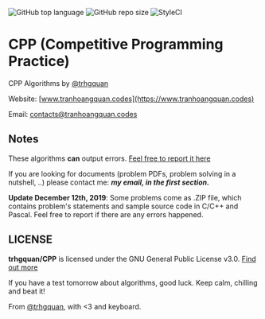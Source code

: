 ![GitHub top language](https://img.shields.io/github/languages/top/trhgquan/CPP?style=flat-square)
![GitHub repo size](https://img.shields.io/github/repo-size/trhgquan/CPP?style=flat-square)
![StyleCI](https://github.styleci.io/repos/152881722/shield)

# CPP (Competitive Programming Practice)
CPP Algorithms by [@trhgquan](https://github.com/trhgquan)

Website: [www.tranhoangquan.codes](https://www.tranhoangquan.codes)

Email: contacts@tranhoangquan.codes

## Notes
These algorithms __can__ output errors. [Feel free to report it here](https://github.com/trhgquan/CPP/issues)

If you are looking for documents (problem PDFs, problem solving in a nutshell, ..) please contact me: __*my email, in the first section.*__

__Update December 12th, 2019__: Some problems come as .ZIP file, which contains problem's statements and sample source code in C/C++ and Pascal. Feel free to report if there are any errors happened.

## LICENSE
__trhgquan/CPP__ is licensed under the GNU General Public License v3.0.
[Find out more](https://github.com/trhgquan/CPP/blob/master/LICENSE)

If you have a test tomorrow about algorithms, good luck. Keep calm, chilling and beat it!

From [@trhgquan](https://github.com/trhgquan), with <3 and keyboard.
